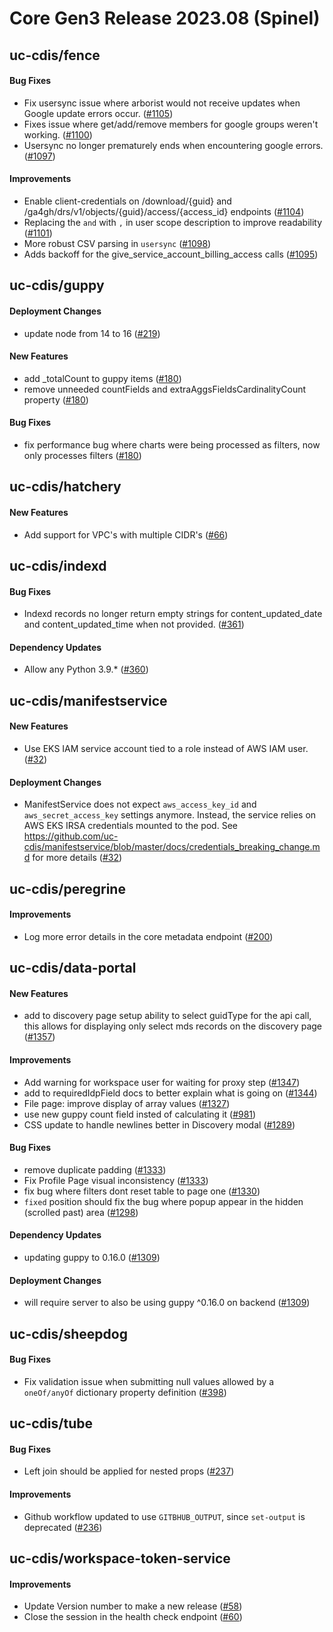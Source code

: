 # Core Gen3 Release 2023.08 (Spinel)

## uc-cdis/fence

#### Bug Fixes
  - Fix usersync issue where arborist would not receive updates when Google 
    update errors occur. ([#1105](https://github.com/uc-cdis/fence/pull/1105))
  - Fixes issue where get/add/remove members for google groups weren't working. 
    ([#1100](https://github.com/uc-cdis/fence/pull/1100))
  - Usersync no longer prematurely ends when encountering google errors. 
    ([#1097](https://github.com/uc-cdis/fence/pull/1097))

#### Improvements
  - Enable client-credentials on /download/{guid} and 
    /ga4gh/drs/v1/objects/{guid}/access/{access_id} endpoints ([#1104](https://github.com/uc-cdis/fence/pull/1104)) 
  - Replacing the `and` with `,` in user scope description to improve 
    readability ([#1101](https://github.com/uc-cdis/fence/pull/1101))
  - More robust CSV parsing in `usersync` ([#1098](https://github.com/uc-cdis/fence/pull/1098)) 
  - Adds backoff for the give_service_account_billing_access calls ([#1095](https://github.com/uc-cdis/fence/pull/1095)) 

## uc-cdis/guppy

#### Deployment Changes
  - update node from 14 to 16 ([#219](https://github.com/uc-cdis/guppy/pull/219)) 

#### New Features
  - add _totalCount to guppy items ([#180](https://github.com/uc-cdis/guppy/pull/180)) 
  - remove unneeded countFields and extraAggsFieldsCardinalityCount property 
    ([#180](https://github.com/uc-cdis/guppy/pull/180))

#### Bug Fixes
  - fix performance bug where charts were being processed as filters, now only 
    processes filters ([#180](https://github.com/uc-cdis/guppy/pull/180))

## uc-cdis/hatchery

#### New Features
  - Add support for VPC's with multiple CIDR's ([#66](https://github.com/uc-cdis/hatchery/pull/66)) 

## uc-cdis/indexd

#### Bug Fixes
  - Indexd records no longer return empty strings for content_updated_date and 
    content_updated_time when not provided. ([#361](https://github.com/uc-cdis/indexd/pull/361)) 

#### Dependency Updates
  - Allow any Python 3.9.* ([#360](https://github.com/uc-cdis/indexd/pull/360))

## uc-cdis/manifestservice

#### New Features
  - Use EKS IAM service account tied to a role instead of AWS IAM user. ([#32](https://github.com/uc-cdis/manifestservice/pull/32)) 

#### Deployment Changes
  - ManifestService does not expect `aws_access_key_id` and 
    `aws_secret_access_key` settings anymore. Instead, the service relies on 
    AWS EKS IRSA credentials mounted to the pod. See 
    https://github.com/uc-cdis/manifestservice/blob/master/docs/credentials_breaking_change.md
    for more details ([#32](https://github.com/uc-cdis/manifestservice/pull/32))

## uc-cdis/peregrine

#### Improvements
  - Log more error details in the core metadata endpoint ([#200](https://github.com/uc-cdis/peregrine/pull/200)) 

## uc-cdis/data-portal

#### New Features
  - add to discovery page setup ability to select guidType for the api call, 
    this allows for displaying only select mds records on the discovery page 
    ([#1357](https://github.com/uc-cdis/data-portal/pull/1357))

#### Improvements
  - Add warning for workspace user for waiting for proxy step ([#1347](https://github.com/uc-cdis/data-portal/pull/1347)) 
  - add to requiredIdpField docs to better explain what is going on ([#1344](https://github.com/uc-cdis/data-portal/pull/1344)) 
  - File page: improve display of array values ([#1327](https://github.com/uc-cdis/data-portal/pull/1327)) 
  - use new guppy count field insted of calculating it ([#981](https://github.com/uc-cdis/data-portal/pull/981)) 
  - CSS update to handle newlines better in Discovery modal ([#1289](https://github.com/uc-cdis/data-portal/pull/1289)) 

#### Bug Fixes
  - remove duplicate padding ([#1333](https://github.com/uc-cdis/data-portal/pull/1333)) 
  - Fix Profile Page visual inconsistency ([#1333](https://github.com/uc-cdis/data-portal/pull/1333)) 
  - fix bug where filters dont reset table to page one ([#1330](https://github.com/uc-cdis/data-portal/pull/1330)) 
  - `fixed` position should fix the bug where popup appear in the hidden 
    (scrolled past) area ([#1298](https://github.com/uc-cdis/data-portal/pull/1298)) 

#### Dependency Updates
  - updating guppy to 0.16.0 ([#1309](https://github.com/uc-cdis/data-portal/pull/1309)) 

#### Deployment Changes
  - will require server to also be using guppy ^0.16.0 on backend ([#1309](https://github.com/uc-cdis/data-portal/pull/1309)) 

## uc-cdis/sheepdog

#### Bug Fixes
  - Fix validation issue when submitting null values allowed by a `oneOf/anyOf` 
    dictionary property definition ([#398](https://github.com/uc-cdis/sheepdog/pull/398)) 

## uc-cdis/tube

#### Bug Fixes
  - Left join should be applied for nested props ([#237](https://github.com/uc-cdis/tube/pull/237)) 

#### Improvements
  - Github workflow updated to use `GITBHUB_OUTPUT`, since `set-output` is 
    deprecated ([#236](https://github.com/uc-cdis/tube/pull/236))

## uc-cdis/workspace-token-service

#### Improvements
  - Update Version number to make a new release ([#58](https://github.com/uc-cdis/workspace-token-service/pull/58)) 
  - Close the session in the health check endpoint ([#60](https://github.com/uc-cdis/workspace-token-service/pull/60)) 

